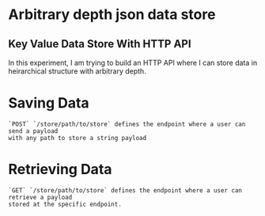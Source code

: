 # Arbitrary depth json data store
## Key Value Data Store With HTTP API

In this experiment, I am trying to build an HTTP API where I can store 
data in heirarchical structure with arbitrary depth. 

# Saving Data
    `POST` `/store/path/to/store` defines the endpoint where a user can send a payload 
    with any path to store a string payload


# Retrieving Data
    `GET` `/store/path/to/store` defines the endpoint where a user can retrieve a payload 
    stored at the specific endpoint.
